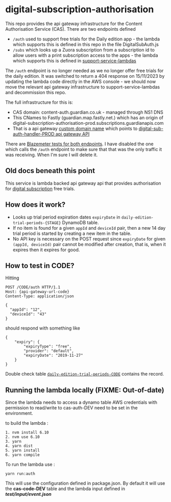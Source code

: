# digital-subscription-authorisation

This repo provides the api gateway infrastructure for the Content Authorisation Service (CAS). There are two endpoints defined 
- `/auth` used to support free trials for the Daily edition app - the lambda which supports this is defined in this repo in the file DigitalSubAuth.js
- `/subs` which looks up a Zuora subscription from a subscription id to allow users with a print subscription access to the apps - the lambda which supports this is defined in [support-service-lambdas](https://github.com/guardian/support-service-lambdas/tree/5daf1b31f39af60cb2663ed64c0ace58eaf1a328/handlers/digital-subscription-expiry) 

The `/auth` endpoint is no longer needed as we no longer offer free trials for the daily edition. It was switched to return a 404 response on 15/11/2023 by updating the lambda code directly in the AWS console - we should now move the relevant api gateway infrastructure to support-service-lambdas and decommission this repo.

The full infrastructure for this is:

- CAS domain: content-auth.guardian.co.uk - managed through NS1 DNS 
- This CNames to Fastly (guardian.map.fastly.net.) which has an origin of digital-subscription-authorisation-prod.subscriptions.guardianapis.com
- That is a api gateway [custom domain name](https://eu-west-1.console.aws.amazon.com/apigateway/main/publish/domain-names?domain=digital-subscription-authorisation-prod.subscriptions.guardianapis.com&region=eu-west-1) which points to
[digital-sub-auth-handler-PROD api gateway API](https://eu-west-1.console.aws.amazon.com/apigateway/home?region=eu-west-1#/apis/klkk16peze/resources/noq8xxox02)

There are [Blazemeter tests for both endpoints](https://www.runscope.com/radar/f862w29p8z5f). I have disabled the one which calls the `/auth` endpoint to make sure that that was the only traffic it was receiving. When I'm sure I will delete it.



## Old docs beneath this point 

This service is lambda backed api gateway api that provides authorisation for [digital subscription](https://support.theguardian.com/uk/subscribe/digital) free trials.

## How does it work?

* Looks up trial period expiration dates `expiryDate` in `daily-edition-trial-periods-{STAGE}` DynamoDB table.
* If no item is found for a given `appId` and `deviceId` pair, then a new 14 day trial period is started by creating a new item in the table.
* No API key is necessary on the POST request since `expiryDate` for given `(appId, deviceId)` pair cannot be modified after creation, that is, when it expires then it expires for good.

## How to test in CODE?

Hitting

```
POST /CODE/auth HTTP/1.1
Host: {api-gateway-url-code}
Content-Type: application/json

{
  "appId": "12",
  "deviceId": "43"
}
```
should respond with something like

```
{
    "expiry": {
        "expiryType": "free",
        "provider": "default",
        "expiryDate": "2019-11-27"
    }
}
```

Double check table [`daily-edition-trial-periods-CODE`](https://eu-west-1.console.aws.amazon.com/dynamodb/home?region=eu-west-1#tables:selected=daily-edition-trial-periods-CODE;tab=items) contains the record.

## Running the lambda locally (FIXME: Out-of-date)

Since the lambda needs to access a dynamo table AWS credentials with permission to read/write to cas-auth-DEV need to be set in the environment.

to build the lambda :
``` 
1. nvm install 6.10 
2. nvm use 6.10
3. yarn
4. yarn dist
5. yarn install
6. yarn compile
````
To run the lambda use :
 ```
 yarn run:auth
 ``` 

This will use the configuration defined in package.json. By default it will use the **cas-code-DEV** table and the lambda input defined in ***test/input/event.json***
